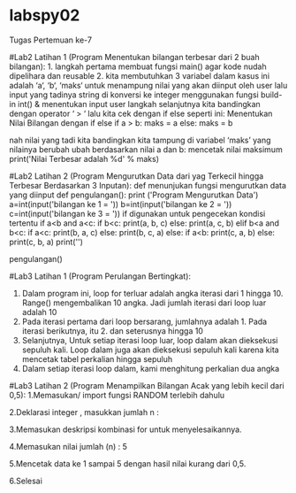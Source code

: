 # labspy02
Tugas Pertemuan ke-7

#Lab2 Latihan 1 (Program Menentukan bilangan terbesar dari 2 buah bilangan):
    1. langkah pertama membuat fungsi main() agar kode nudah dipelihara dan reusable
    2. kita membutuhkan 3 variabel dalam kasus ini adalah ‘a‘, ‘b‘, ‘maks‘ untuk menampung nilai yang akan diinput oleh user lalu input yang tadinya string di konversi ke integer menggunakan fungsi build-in int() & menentukan input user
langkah selanjutnya kita bandingkan dengan operator ‘ > ‘ lalu kita cek dengan if else seperti ini:
Menentukan Nilai Bilangan  dengan if else
   if a > b:
       maks = a
   else:
       maks = b

nah nilai yang tadi kita bandingkan kita tampung di variabel ‘maks’ yang nilainya berubah ubah berdasarkan nilai a dan b:
mencetak nilai maksimum
print('Nilai Terbesar adalah %d' % maks)


#Lab2 Latihan 2 (Program Mengurutkan Data dari yag Terkecil hingga Terbesar Berdasarkan 3 Inputan):
def menunjukan fungsi mengurutkan data yang diinput
def pengulangan():
    print ('Program Mengurutkan Data')
    a=int(input('bilangan ke 1 = '))
    b=int(input('bilangan ke 2 = '))
    c=int(input('bilangan ke 3 = '))
if digunakan untuk pengecekan kondisi tertentu
if a<b and a<c:
        if b<c:
            print(a, b, c)
        else:
            print(a, c, b)
    elif b<a and b<c:
        if a<c:
            print(b, a, c)
        else:
            print(b, c, a)
    else:
        if a<b:
            print(c, a, b)
        else:
            print(c, b, a)
    print('')
    
pengulangan()


#Lab3 Latihan 1 (Program Perulangan Bertingkat):
1. Dalam program ini, loop for terluar adalah angka iterasi dari 1 hingga 10. Range() mengembalikan 10 angka. Jadi jumlah iterasi dari loop luar adalah 10
2. Pada iterasi pertama dari loop bersarang, jumlahnya adalah 1. Pada iterasi berikutnya, itu 2. dan seterusnya hingga 10
3. Selanjutnya, Untuk setiap iterasi loop luar, loop dalam akan dieksekusi sepuluh kali. Loop dalam juga akan dieksekusi sepuluh kali karena kita mencetak tabel perkalian hingga sepuluh
4. Dalam setiap iterasi loop dalam, kami menghitung perkalian dua angka


#Lab3 Latihan 2 (Program Menampilkan Bilangan Acak yang lebih kecil dari 0,5):
1.Memasukan/ import fungsi RANDOM terlebih dahulu

2.Deklarasi integer , masukkan jumlah n :

3.Memasukan deskripsi kombinasi for untuk menyelesaikannya.

4.Memasukan nilai jumlah (n) : 5

5.Mencetak data ke 1 sampai 5 dengan hasil nilai kurang dari 0,5.

6.Selesai
    

